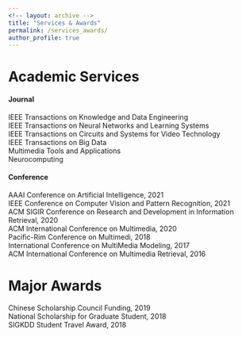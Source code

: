 ```yaml
---
<!-- layout: archive -->
title: "Services & Awards"
permalink: /services_awards/
author_profile: true
---
```


# Academic Services
#### Journal
IEEE Transactions on Knowledge and Data Engineering  
IEEE Transactions on Neural Networks and Learning Systems  
IEEE Transactions on Circuits and Systems for Video Technology  
IEEE Transactions on Big Data  
Multimedia Tools and Applications  
Neurocomputing  

#### Conference
AAAI Conference on Artificial Intelligence, 2021  
IEEE Conference on Computer Vision and Pattern Recognition, 2021  
ACM SIGIR Conference on Research and Development in Information Retrieval, 2020  
ACM International Conference on Multimedia, 2020  
Pacific-Rim Conference on Multimedi, 2018  
International Conference on MultiMedia Modeling, 2017  
ACM International Conference on Multimedia Retrieval, 2016  

# Major Awards
Chinese Scholarship Council Funding, 2019  
National Scholarship for Graduate Student, 2018  
SIGKDD Student Travel Award, 2018    
